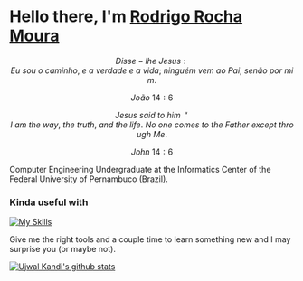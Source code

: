 # Hello there, I'm [Rodrigo Rocha Moura](https://www.linkedin.com/in/rodrigo-rocha-moura/)

$$ Disse-lhe \ Jesus: Eu\  sou\  o\  caminho, \ e\  a\  verdade\  e\  a\  vida;\  ninguém\  vem\  ao\  Pai,\  senão\  por\  mim. $$

$$ João\  14:6 $$

$$ Jesus\ said\ to\ him\,\ “I\ am\ the\ way,\ the\ truth,\ and\ the\ life.\ No\ one\ comes\ to\ the\ Father\ except\ through\ Me. $$

$$ John\  14:6 $$

Computer Engineering Undergraduate at the Informatics Center of the Federal University of Pernambuco (Brazil).

### Kinda useful with 

[![My Skills](https://skillicons.dev/icons?i=py,git,java)](https://skillicons.dev)

Give me the right tools and a couple time to learn something new and I may surprise you (or maybe not).

[![Ujwal Kandi's github stats](https://github-readme-stats-ujwalkandi.vercel.app/api?username=rormoura&count_private=true&show_icons=true&theme=blue-green&hide=stars&hide_rank=false&include_all_commits=true)](https://github.com/rormoura?tab=repositories)&nbsp;&nbsp;
